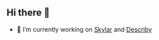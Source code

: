 ## Hi there 👋

- 🔭 I’m currently working on [Skylar]([url](https://www.getskylar.com/)) and [Describy]([url](https://www.getdescriby.com/en)) 

<!--
**Recklesz/Recklesz** is a ✨ _special_ ✨ repository because its `README.md` (this file) appears on your GitHub profile.

Here are some ideas to get you started:

- 🔭 I’m currently working on ...
- 🌱 I’m currently learning ...
- 👯 I’m looking to collaborate on ...
- 🤔 I’m looking for help with ...
- 💬 Ask me about ...
- 📫 How to reach me: ...
- 😄 Pronouns: ...
- ⚡ Fun fact: ...
-->
